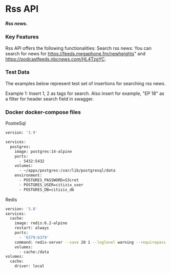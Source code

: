 # Rss API
##### Rss news.

### Key Features
Rss API offers the following functionalities:
Search rss news: You can search for news for https://feeds.megaphone.fm/newheights" and https://podcastfeeds.nbcnews.com/HL4TzgYC.

### Test Data
The examples below represent test set of insertions for searching rss news.

Example 1: Insert 1, 2 as tags for search. Also insert for example, "EP 18" as a filter for header search field in swagger.

### Docker docker-compose files

PostreSql
```sh
version: '3.9'

services:
  postgres:
    image: postgres:14-alpine
    ports:
      - 5432:5432
    volumes:
      - ~/apps/postgres:/var/lib/postgresql/data
    environment:
      - POSTGRES_PASSWORD=S3cret
      - POSTGRES_USER=citizix_user
      - POSTGRES_DB=citizix_db
```

Redis
```sh
version: '3.8'
services:
  cache:
    image: redis:6.2-alpine
    restart: always
    ports:
      - '6379:6379'
    command: redis-server --save 20 1 --loglevel warning --requirepass eYVX7EwVmmxKPCDmwMtyKVge8oLd2t81
    volumes: 
      - cache:/data
volumes:
  cache:
    driver: local
```